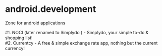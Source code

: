 # android.development
Zone for android applications

#1. NOCI (later renamed to Simplydo ) - Simplydo, your simple to-do & shopping list!  
#2. Currentcy - A free & simple exchange rate app, nothing but the current currency!
